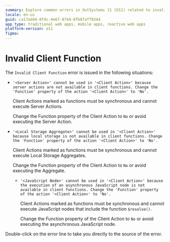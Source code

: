 ```yaml
---
summary: Explore common errors in OutSystems 11 (O11) related to invalid client functions and their resolutions.
locale: en-us
guid: ca17ad44-8f4c-4e6f-8744-8fb87aff9244
app_type: traditional web apps, mobile apps, reactive web apps
platform-version: o11
figma:
---
```


# Invalid Client Function

The `Invalid Client Function` error is issued in the following situations:

* `'<Server Action>' cannot be used in '<Client Action>' because server actions are not available in client functions. Change the 'Function' property of the action '<Client Action>' to 'No'.`
  
    Client Actions marked as functions must be synchronous and cannot execute Server Actions.

    Change the Function property of the Client Action to `No` or avoid executing the Server Action.

* `'<Local Storage Aggregate>' cannot be used in '<Client Action>' because local storage is not available in client functions. Change the 'Function' property of the action '<Client Action>' to 'No'.`
  
    Client Actions marked as functions must be synchronous and cannot execute Local Storage Aggregates. 
  
    Change the Function property of the Client Action to `No` or avoid executing the Aggregate.

  * `'<JavaScript Node>' cannot be used in '<Client Action>' because the execution of an asynchronous JavaScript node is not available in client functions. Change the 'Function' property of the action '<Client Action>' to 'No'.`
  
    Client Actions marked as functions must be synchronous and cannot execute JavaScript nodes that include the function `$resolve()`.
  
    Change the Function property of the Client Action to `No` or avoid executing the asynchronous JavaScript node.

Double-click on the error line to take you directly to the source of the error.
